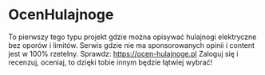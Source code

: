 # OcenHulajnoge
To pierwszy tego typu projekt gdzie można opisywać hulajnogi elektryczne bez oporów i limitów. Serwis gdzie nie ma sponsorowanych opinii i content jest w 100% rzetelny.
Sprawdz: https://ocen-hulajnoge.pl
Zaloguj się i recenzuj, oceniaj, to dzięki tobie innym będzie łątwiej wybrać!
